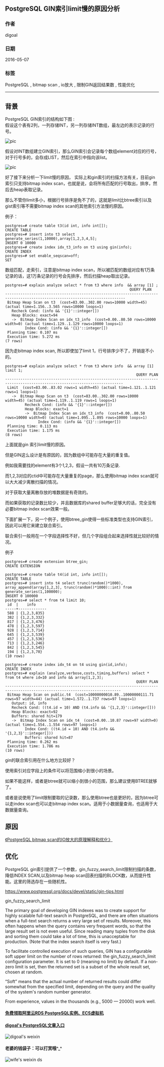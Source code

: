 ## PostgreSQL GIN索引limit慢的原因分析  
                                                                                                     
### 作者                                                                                                     
digoal                                                                                                     
                                                                                                     
### 日期                                                                                                     
2016-05-07                                                                                                  
                                                                                                     
### 标签                                                                                                     
PostgreSQL , bitmap scan , io放大 , 限制GIN返回结果数 , 性能优化       
                                                                                                     
----                                                                                                     
                                                                                                     
## 背景                                         
PostgreSQL GIN索引的结构如下图 :   
假设这个表有2列，一列存储INT，另一列存储INT数组，最左边的表示记录的行号。   
  
![pic](20160507_02_pic_001.jpeg)  
  
假设对INT数组建立GIN索引，那么GIN索引会记录每个数组element对应的行号，对于行号多的，会存成LIST，然后在索引中指向该list。   
  
![pic](20160507_02_pic_002.jpeg)  
  
好了接下来分析一下limit慢的原因， 实际上和gin索引的扫描方法有关，目前gin 索引只支持bitmap index scan，也就是说，会将所有匹配的行号取出，排序，然后去heap表取记录。   
  
那么不管你limit多小，根据行号排序是免不了的，这就是limit比btree索引以及gist索引等不需要bitmap index scan的其他索引方法慢的原因。   
  
例子：  
  
```  
postgres=# create table t3(id int, info int[]);  
CREATE TABLE  
postgres=# insert into t3 select generate_series(1,10000),array[1,2,3,4,5];  
INSERT 0 10000  
postgres=# create index idx_t3_info on t3 using gin(info);  
CREATE INDEX  
postgres=# set enable_seqscan=off;  
SET  
```  
  
数组匹配，走索引，注意是bitmap index scan，所以被匹配的数组对应有1万条记录的话，这1万条记录的行号会先排序，然后扫描heap取出记录。  
  
```  
postgres=# explain analyze select * from t3 where info  && array [1] ;  
                                                         QUERY PLAN                                                            
-----------------------------------------------------------------------------------------------------------------------------  
 Bitmap Heap Scan on t3  (cost=83.00..302.00 rows=10000 width=45) (actual time=1.156..3.565 rows=10000 loops=1)  
   Recheck Cond: (info && '{1}'::integer[])  
   Heap Blocks: exact=94  
   ->  Bitmap Index Scan on idx_t3_info  (cost=0.00..80.50 rows=10000 width=0) (actual time=1.129..1.129 rows=10000 loops=1)  
         Index Cond: (info && '{1}'::integer[])  
 Planning time: 0.107 ms  
 Execution time: 5.272 ms  
(7 rows)  
```  
  
因为走bitmap index scan, 所以即使加了limit 1，行号排序少不了，开销是不小的。  
  
```  
postgres=# explain analyze select * from t3 where info  && array [1] limit 1;  
                                                            QUERY PLAN                                                               
----------------------------------------------------------------------------------------------------------------------------  
 Limit  (cost=83.00..83.02 rows=1 width=45) (actual time=1.121..1.121 rows=1 loops=1)  
   ->  Bitmap Heap Scan on t3  (cost=83.00..302.00 rows=10000 width=45) (actual time=1.119..1.119 rows=1 loops=1)  
         Recheck Cond: (info && '{1}'::integer[])  
         Heap Blocks: exact=1  
         ->  Bitmap Index Scan on idx_t3_info  (cost=0.00..80.50 rows=10000 width=0) (actual time=1.095..1.095 rows=10000 loops=1)  
               Index Cond: (info && '{1}'::integer[])  
 Planning time: 0.113 ms  
 Execution time: 1.175 ms  
(8 rows)  
```  
  
上面就是gin 索引limit慢的原因。   
  
但是GIN这么设计是有原因的，因为数组中可能存在大量的重复值。   
  
例如我需要找的element有3个1,2,3，假设一共有10万条记录.   
  
而1,2,3对应的ctid中可能存在大量重复的page，那么使用bitmap index scan就可以大大减少离散扫描的情况。   
  
对于获取大量离散存放的堆数据是有奇效的。   
  
而如果获取的记录数比较少，并且数据库的shared buffer足够大的话，完全没有必要bitmap index scan效果一般。  
  
下面扩展一下，另一个例子，使用btree_gin使得一些标准类型也支持GIN索引，因此可以用它来建立联合索引。   
  
联合索引一般用在一个字段选择性不好，但几个字段组合起来选择性就比较好的情况。   
  
例子  
  
```  
postgres=# create extension btree_gin;  
CREATE EXTENSION  
  
postgres=# create table t4(id int, info int[]);  
CREATE TABLE  
postgres=# insert into t4 select trunc(random()*1000), array_append(array[1,2,3], trunc(random()*1000)::int) from generate_series(1,100000);  
INSERT 0 100000  
postgres=# select * from t4 limit 10;  
 id  |    info       
-----+-------------  
 588 | {1,2,3,835}  
 382 | {1,2,3,332}  
 817 | {1,2,3,476}  
 478 | {1,2,3,597}  
 928 | {1,2,3,714}  
 645 | {1,2,3,539}  
 457 | {1,2,3,536}  
 713 | {1,2,3,246}  
 842 | {1,2,3,545}  
 194 | {1,2,3,70}  
(10 rows)  
  
postgres=# create index idx_t4 on t4 using gin(id,info);  
CREATE INDEX  
postgres=# explain (analyze,verbose,costs,timing,buffers) select * from t4 where id=10 and info && array[1,2,3];  
                                                            QUERY PLAN                                                              
---------------------------------------------------------------------------------------------------------------------------  
 Bitmap Heap Scan on public.t4  (cost=10000000010.89..10000000111.71 rows=97 width=44) (actual time=1.572..1.737 rows=97 loops=1)  
   Output: id, info  
   Recheck Cond: ((t4.id = 10) AND (t4.info && '{1,2,3}'::integer[]))  
   Heap Blocks: exact=92  
   Buffers: shared hit=179  
   ->  Bitmap Index Scan on idx_t4  (cost=0.00..10.87 rows=97 width=0) (actual time=1.554..1.554 rows=97 loops=1)  
         Index Cond: ((t4.id = 10) AND (t4.info && '{1,2,3}'::integer[]))  
         Buffers: shared hit=87  
 Planning time: 0.262 ms  
 Execution time: 1.786 ms  
(10 rows)  
```  
  
gin的联合索引用在什么地方比较好？   
  
使用索引对应字段上的条件可以将范围缩小到很小的场景。   
  
如果不能这样，或者是btree就可以缩小到很小的范围，那么建议使用BTREE就够了。   
  
或者是说使用了limit限制要取的记录数，那么使用btree也是更好的，因为btree可以走index scan也可以走bitmap index scan。适用于小数据量查询，也适用于大数据量查询。  
  
## 原因  
[《PostgreSQL bitmap scan的IO放大的原理解释和优化》](../201801/20180119_03.md)    
  
## 优化  
PostgreSQL gin索引提供了一个参数，gin_fuzzy_search_limit限制扫描的条数，降低INDEX SCAN,以及bitmap heap scan回表扫描的BLOCK数，从而提升性能。这里的筛选存在一些随机性。  
  
https://www.postgresql.org/docs/devel/static/gin-tips.html  
  
gin_fuzzy_search_limit  
  
The primary goal of developing GIN indexes was to create support for highly scalable full-text search in PostgreSQL, and there are often situations when a full-text search returns a very large set of results. Moreover, this often happens when the query contains very frequent words, so that the large result set is not even useful. Since reading many tuples from the disk and sorting them could take a lot of time, this is unacceptable for production. (Note that the index search itself is very fast.)  
  
To facilitate controlled execution of such queries, GIN has a configurable soft upper limit on the number of rows returned: the gin_fuzzy_search_limit configuration parameter. It is set to 0 (meaning no limit) by default. If a non-zero limit is set, then the returned set is a subset of the whole result set, chosen at random.  
  
“Soft” means that the actual number of returned results could differ somewhat from the specified limit, depending on the query and the quality of the system's random number generator.  
  
From experience, values in the thousands (e.g., 5000 — 20000) work well.    
  
  
  
  
  
  
  
  
  
  
  
  
  
#### [免费领取阿里云RDS PostgreSQL实例、ECS虚拟机](https://free.aliyun.com/ "57258f76c37864c6e6d23383d05714ea")
  
  
#### [digoal's PostgreSQL文章入口](https://github.com/digoal/blog/blob/master/README.md "22709685feb7cab07d30f30387f0a9ae")
  
  
![digoal's weixin](../pic/digoal_weixin.jpg "f7ad92eeba24523fd47a6e1a0e691b59")
  
  
#### 老婆的钱袋子：可以打赏哦^_^  
![wife's weixin ds](../pic/wife_weixin_ds.jpg "acd5cce1a143ef1d6931b1956457bc9f")
  
